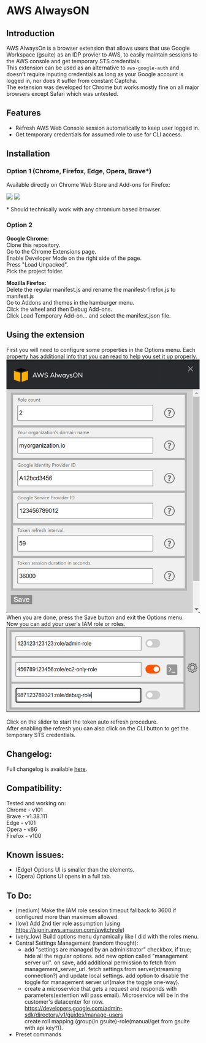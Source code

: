 # AWS AlwaysON  

## Introduction
AWS AlwaysOn is a browser extension that allows users that use Google Workspace (gsuite) as an IDP provier to AWS, to easily maintain sessions to the AWS console and get temporary STS credentials.  
This extension can be used as an alternative to `aws-google-auth` and doesn't require inputing credentials as long as your Google account is logged in, nor does it suffer from constant Captcha.  
The extension was developed for Chrome but works mostly fine on all major browsers except Safari which was untested.  
## Features
- Refresh AWS Web Console session automatically to keep user logged in. 
- Get temporary credentials for assumed role to use for CLI access.

## Installation

### Option 1 (Chrome, Firefox, Edge, Opera, Brave*)
Available directly on Chrome Web Store and Add-ons for Firefox:  

<a href="https://chrome.google.com/webstore/detail/aws-alwayson/lfplgkokagjgodoeojaodphmjdhlpega" target="_blank" rel="noopener noreferrer"><img src="https://raw.githubusercontent.com/ilyatbn/aws_alwayson/master/img/chrome.png" width="48" /></a>
<a href="https://addons.mozilla.org/en-US/firefox/addon/aws-alwayson/" target="_blank" rel="noopener noreferrer"><img src="https://raw.githubusercontent.com/ilyatbn/aws_alwayson/master/img/ff.png" width="48" /></a>


\* Should technically work with any chromium based browser.
### Option 2
 **Google Chrome:**  
Clone this repository.  
Go to the Chrome Extensions page.  
Enable Developer Mode on the right side of the page.  
Press "Load Unpacked".  
Pick the project folder.  

**Mozilla Firefox:**  
Delete the regular manifest.js and rename the manifest-firefox.js to manifest.js  
Go to Addons and themes in the hamburger menu.  
Click the wheel and then Debug Add-ons.  
Click Load Temporary Add-on... and select the manifest.json file.  
## Using the extension  
First you will need to configure some properties in the Options menu. Each property has additional info that you can read to help you set it up properly.  
![Options](img/opts.png)  
When you are done, press the Save button and exit the Options menu.  
Now you can add your user's IAM role or roles.    
![Main menu](img/main.png)  

Click on the slider to start the token auto refresh procedure.  
After enabling the refresh you can also click on the CLI button to get the temporary STS credentials.  
## Changelog:
Full changelog is available [here](/changelog.md).  
## Compatibility:
Tested and working on:  
Chrome - v101  
Brave - v1.38.111   
Edge  - v101      
Opera - v86  
Firefox - v100  
## Known issues:  
- (Edge) Options UI is smaller than the elements.  
- (Opera) Options UI opens in a full tab.  
## To Do:  
- (medium) Make the IAM role session timeout fallback to 3600 if configured more than maximum allowed.  
- (low) Add 2nd tier role assumption (using https://signin.aws.amazon.com/switchrole)  
- (very_low) Build options menu dynamically like I did with the roles menu.  
- Central Settings Management (random thought):  
    * add "settings are managed by an administrator" checkbox. if true; hide all the regular options. add new option called "management server url". on save, add additional permission to fetch from management_server_url. fetch settings from server(streaming connection?) and update local settings. add option to disable the toggle for management server url(make the toggle one-way).    
    * create a microservice that gets a request and responds with parameters(extention will pass email).   Microservice will be in the customer's datacenter for now.  
    https://developers.google.com/admin-sdk/directory/v1/guides/manage-users  
    create roll mapping (group(in gsuite)-role(manual/get from gsuite with api key?)).  
- Preset commands